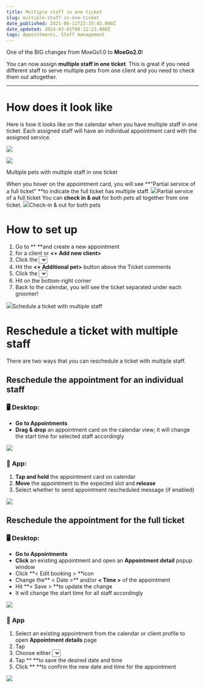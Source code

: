```yaml
---
title: Multiple staff in one ticket
slug: multiple-staff-in-one-ticket
date_published: 2021-06-11T22:35:45.000Z
date_updated: 2024-03-01T08:12:23.000Z
tags: Appointments, Staff management
---
```


One of the BIG changes from MoeGo1.0 to **MoeGo2.0**!

You can now assign **multiple staff in one ticket**. This is great if you need different staff to serve multiple pets from one client and you need to check them out altogether.

---

# How does it look like

Here is how it looks like on the calendar when you have multiple staff in one ticket.  Each assigned staff will have an individual appointment card with the assigned service.

![](__GHOST_URL__/content/images/2024/02/CleanShot-2024-02-29-at-03.28.22@2x.png)

![](__GHOST_URL__/content/images/2024/02/CleanShot-2024-02-29-at-03.27.39@2x-1.png)

Multiple pets with multiple staff in one ticket

When you hover on the appointment card, you will see **"Partial service of a full ticket" **to indicate the full ticket has multiple staff. 
![](__GHOST_URL__/content/images/2024/02/CleanShot-2024-02-29-at-03.32.29@2x.png)Partial service of a full ticket
You can **check in & out** for both pets all together from one ticket.
![](__GHOST_URL__/content/images/2021/09/Screenshot-17.51.23.png)Check-in & out for both pets
# How to set up

1. Go to **<Appointments> **and create a new appointment
2. **<Search>** for a client or **<+ Add new client>**
3. Click the **<Select pet>** dropdown to select the first pet.
-click the <**Services>** dropdown under the pet to select the service for the pet
-click the <**Staff>** dropdown to pick the appropriate groomer
4. Hit the **<+ Additional pet>** button above the Ticket comments
5. Click the **<Select pet>** dropdown to select the second pet.
-click the <**Services>** dropdown under the pet to select the service for the pet
-click the <**Staff>** dropdown to pick the appropriate groomer
6. Hit **<Book now>** on the bottom-right corner
7. Back to the calendar, you will see the ticket separated under each groomer!

![](__GHOST_URL__/content/images/2021/09/schedule-a-ticket-with-multiple-staff.gif)Schedule a ticket with multiple staff
# Reschedule a ticket with multiple staff

There are two ways that you can reschedule a ticket with multiple staff.

## Reschedule the appointment for an individual staff

### 🖥️ Desktop:

- **Go to Appointments**
- **Drag & drop** an appointment card on the calendar view; it will change the start time for selected staff accordingly

![](__GHOST_URL__/content/images/2024/03/CleanShot-2024-03-01-at-02.48.07-1.gif)
### 📱 **App**:

1. **Tap and hold** the appointment card on calendar
2. **Move** the appointment to the expected slot and **release**
3. Select whether to send appointment rescheduled message (if enabled)

![](__GHOST_URL__/content/images/2024/02/CleanShot-2024-02-28-at-4.58.55@2x-2.png)
## Reschedule the appointment for the full ticket

### 🖥️ Desktop:

- **Go to Appointments**
- **Click** an existing appointment and open an **Appointment detail** popup window
- Click **< Edit booking > **icon
- Change the** < Date >** and/or **< Time >** of the appointment
- Hit **< Save > **to update the change
- It will change the start time for all staff accordingly

![](__GHOST_URL__/content/images/2024/03/CleanShot-2024-03-01-at-02.56.54.gif)
### 📱 **App**

1. Select an existing appointment from the calendar or client profile to open **Appointment details** page
2. Tap **<Reschedule>**
3. Choose either **<Select date>** and **<Smart Scheduling> **to select a new date and time for the appointment
4. Tap **<Confirm> **to save the desired date and time
5. Click **<Save> **to confirm the new date and time for the appointment

![](__GHOST_URL__/content/images/2024/02/CleanShot-2024-02-28-at-5.07.41@2x.png)
